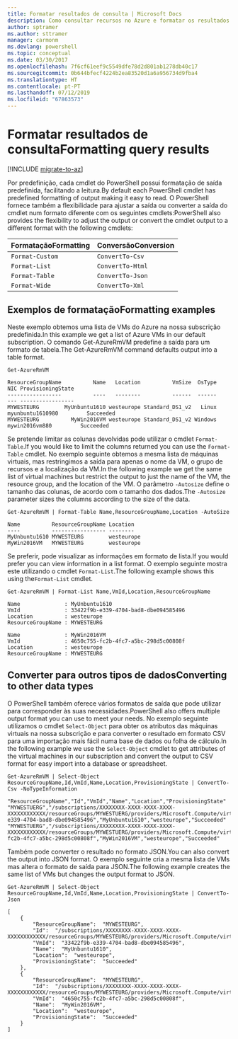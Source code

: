 ```yaml
---
title: Formatar resultados de consulta | Microsoft Docs
description: Como consultar recursos no Azure e formatar os resultados.
author: sptramer
ms.author: sttramer
manager: carmonm
ms.devlang: powershell
ms.topic: conceptual
ms.date: 03/30/2017
ms.openlocfilehash: 7f6cf61eef9c5549dfe78d2d801ab1278db40c17
ms.sourcegitcommit: 0b644bfecf4224b2ea83520d1a6a956734d9fba4
ms.translationtype: HT
ms.contentlocale: pt-PT
ms.lasthandoff: 07/12/2019
ms.locfileid: "67863573"
---
```

# <a name="formatting-query-results"></a><span data-ttu-id="6aea0-103">Formatar resultados de consulta</span><span class="sxs-lookup"><span data-stu-id="6aea0-103">Formatting query results</span></span>

[!INCLUDE [migrate-to-az](../includes/migrate-to-az.md)]

<span data-ttu-id="6aea0-104">Por predefinição, cada cmdlet do PowerShell possui formatação de saída predefinida, facilitando a leitura.</span><span class="sxs-lookup"><span data-stu-id="6aea0-104">By default each PowerShell cmdlet has predefined formatting of output making it easy to read.</span></span>  <span data-ttu-id="6aea0-105">O PowerShell fornece também a flexibilidade para ajustar a saída ou converter a saída do cmdlet num formato diferente com os seguintes cmdlets:</span><span class="sxs-lookup"><span data-stu-id="6aea0-105">PowerShell also provides the flexibility to adjust the output or convert the cmdlet output to a different format with the following cmdlets:</span></span>

| <span data-ttu-id="6aea0-106">Formatação</span><span class="sxs-lookup"><span data-stu-id="6aea0-106">Formatting</span></span>      | <span data-ttu-id="6aea0-107">Conversão</span><span class="sxs-lookup"><span data-stu-id="6aea0-107">Conversion</span></span>       |
|-----------------|------------------|
| `Format-Custom` | `ConvertTo-Csv`  |
| `Format-List`   | `ConvertTo-Html` |
| `Format-Table`  | `ConvertTo-Json` |
| `Format-Wide`   | `ConvertTo-Xml`  |

## <a name="formatting-examples"></a><span data-ttu-id="6aea0-108">Exemplos de formatação</span><span class="sxs-lookup"><span data-stu-id="6aea0-108">Formatting examples</span></span>

<span data-ttu-id="6aea0-109">Neste exemplo obtemos uma lista de VMs do Azure na nossa subscrição predefinida.</span><span class="sxs-lookup"><span data-stu-id="6aea0-109">In this example we get a list of Azure VMs in our default subscription.</span></span>  <span data-ttu-id="6aea0-110">O comando Get-AzureRmVM predefine a saída para um formato de tabela.</span><span class="sxs-lookup"><span data-stu-id="6aea0-110">The Get-AzureRmVM command defaults output into a table format.</span></span>

```powershell-interactive
Get-AzureRmVM
```

```output
ResourceGroupName          Name   Location          VmSize  OsType              NIC ProvisioningState
-----------------          ----   --------          ------  ------              --- -----------------
MYWESTEURG        MyUnbuntu1610 westeurope Standard_DS1_v2   Linux myunbuntu1610980         Succeeded
MYWESTEURG          MyWin2016VM westeurope Standard_DS1_v2 Windows   mywin2016vm880         Succeeded
```

<span data-ttu-id="6aea0-111">Se pretende limitar as colunas devolvidas pode utilizar o cmdlet `Format-Table`.</span><span class="sxs-lookup"><span data-stu-id="6aea0-111">If you would like to limit the columns returned you can use the `Format-Table` cmdlet.</span></span> <span data-ttu-id="6aea0-112">No exemplo seguinte obtemos a mesma lista de máquinas virtuais, mas restringimos a saída para apenas o nome da VM, o grupo de recursos e a localização da VM.</span><span class="sxs-lookup"><span data-stu-id="6aea0-112">In the following example we get the same list of virtual machines but restrict the output to just the name of the VM, the resource group, and the location of the VM.</span></span>  <span data-ttu-id="6aea0-113">O parâmetro `-Autosize` define o tamanho das colunas, de acordo com o tamanho dos dados.</span><span class="sxs-lookup"><span data-stu-id="6aea0-113">The `-Autosize` parameter sizes the columns according to the size of the data.</span></span>

```powershell-interactive
Get-AzureRmVM | Format-Table Name,ResourceGroupName,Location -AutoSize
```

```output
Name          ResourceGroupName Location
----          ----------------- --------
MyUnbuntu1610 MYWESTEURG        westeurope
MyWin2016VM   MYWESTEURG        westeurope
```

<span data-ttu-id="6aea0-114">Se preferir, pode visualizar as informações em formato de lista.</span><span class="sxs-lookup"><span data-stu-id="6aea0-114">If you would prefer you can view information in a list format.</span></span> <span data-ttu-id="6aea0-115">O exemplo seguinte mostra este utilizando o cmdlet `Format-List`.</span><span class="sxs-lookup"><span data-stu-id="6aea0-115">The following example shows this using the`Format-List` cmdlet.</span></span>

```powershell-interactive
Get-AzureRmVM | Format-List Name,VmId,Location,ResourceGroupName
```

```output
Name              : MyUnbuntu1610
VmId              : 33422f9b-e339-4704-bad8-dbe094585496
Location          : westeurope
ResourceGroupName : MYWESTEURG

Name              : MyWin2016VM
VmId              : 4650c755-fc2b-4fc7-a5bc-298d5c00808f
Location          : westeurope
ResourceGroupName : MYWESTEURG
```

## <a name="converting-to-other-data-types"></a><span data-ttu-id="6aea0-116">Converter para outros tipos de dados</span><span class="sxs-lookup"><span data-stu-id="6aea0-116">Converting to other data types</span></span>

<span data-ttu-id="6aea0-117">O PowerShell também oferece vários formatos de saída que pode utilizar para corresponder às suas necessidades.</span><span class="sxs-lookup"><span data-stu-id="6aea0-117">PowerShell also offers multiple output format you can use to meet your needs.</span></span>  <span data-ttu-id="6aea0-118">No exemplo seguinte utilizamos o cmdlet `Select-Object` para obter os atributos das máquinas virtuais na nossa subscrição e para converter o resultado em formato CSV para uma importação mais fácil numa base de dados ou folha de cálculo.</span><span class="sxs-lookup"><span data-stu-id="6aea0-118">In the following example we use the `Select-Object` cmdlet to get attributes of the virtual machines in our subscription and convert the output to CSV format for easy import into a database or spreadsheet.</span></span>

```powershell-interactive
Get-AzureRmVM | Select-Object ResourceGroupName,Id,VmId,Name,Location,ProvisioningState | ConvertTo-Csv -NoTypeInformation
```

```output
"ResourceGroupName","Id","VmId","Name","Location","ProvisioningState"
"MYWESTUERG","/subscriptions/XXXXXXXX-XXXX-XXXX-XXXX-XXXXXXXXXXXX/resourceGroups/MYWESTUERG/providers/Microsoft.Compute/virtualMachines/MyUnbuntu1610","33422f9b-e339-4704-bad8-dbe094585496","MyUnbuntu1610","westeurope","Succeeded"
"MYWESTUERG","/subscriptions/XXXXXXXX-XXXX-XXXX-XXXX-XXXXXXXXXXXX/resourceGroups/MYWESTUERG/providers/Microsoft.Compute/virtualMachines/MyWin2016VM","4650c755-fc2b-4fc7-a5bc-298d5c00808f","MyWin2016VM","westeurope","Succeeded"
```

<span data-ttu-id="6aea0-119">Também pode converter o resultado no formato JSON.</span><span class="sxs-lookup"><span data-stu-id="6aea0-119">You can also convert the output into JSON format.</span></span>  <span data-ttu-id="6aea0-120">O exemplo seguinte cria a mesma lista de VMs mas altera o formato de saída para JSON.</span><span class="sxs-lookup"><span data-stu-id="6aea0-120">The following example creates the same list of VMs but changes the output format to JSON.</span></span>

```powershell-interactive
Get-AzureRmVM | Select-Object ResourceGroupName,Id,VmId,Name,Location,ProvisioningState | ConvertTo-Json
```

```output
[
    {
        "ResourceGroupName":  "MYWESTEURG",
        "Id":  "/subscriptions/XXXXXXXX-XXXX-XXXX-XXXX-XXXXXXXXXXXX/resourceGroups/MYWESTEURG/providers/Microsoft.Compute/virtualMachines/MyUnbuntu1610",
        "VmId":  "33422f9b-e339-4704-bad8-dbe094585496",
        "Name":  "MyUnbuntu1610",
        "Location":  "westeurope",
        "ProvisioningState":  "Succeeded"
    },
    {
        "ResourceGroupName":  "MYWESTEURG",
        "Id":  "/subscriptions/XXXXXXXX-XXXX-XXXX-XXXX-XXXXXXXXXXXX/resourceGroups/MYWESTEURG/providers/Microsoft.Compute/virtualMachines/MyWin2016VM",
        "VmId":  "4650c755-fc2b-4fc7-a5bc-298d5c00808f",
        "Name":  "MyWin2016VM",
        "Location":  "westeurope",
        "ProvisioningState":  "Succeeded"
    }
]
```
